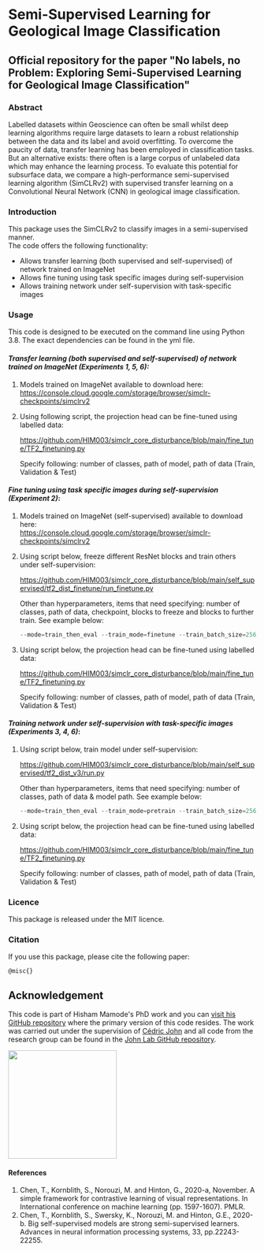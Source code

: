 # Semi-Supervised Learning for Geological Image Classification
## Official repository for the paper "No labels, no Problem: Exploring Semi-Supervised Learning for Geological Image Classification"

### Abstract
Labelled datasets within Geoscience can often be small whilst deep learning algorithms require large datasets to learn a robust relationship between the data and its label and avoid overfitting.  To overcome the paucity of data, transfer learning has been employed in classification tasks. But an alternative exists: there often is a large corpus of unlabeled data which may enhance the learning process.  To evaluate this potential for subsurface data, we compare a high-performance semi-supervised learning algorithm (SimCLRv2) with supervised transfer learning on a Convolutional Neural Network (CNN) in geological image classification. 

### Introduction

This package uses the SimCLRv2 to classify images in a semi-supervised manner.  
The code offers the following functionality:
* Allows transfer learning (both supervised and self-supervised) of network trained on ImageNet
* Allows fine tuning using task specific images during self-supervision
* Allows training network under self-supervision with task-specific images

### Usage

This code is designed to be executed on the command line using Python 3.8.  The exact dependencies can be found in the yml file.

#### _Transfer learning (both supervised and self-supervised) of network trained on ImageNet (Experiments 1, 5, 6):_

1) Models trained on ImageNet available to download here: 
	https://console.cloud.google.com/storage/browser/simclr-checkpoints/simclrv2
	
2) Using following script, the projection head can be fine-tuned using labelled data:  

     https://github.com/HIM003/simclr_core_disturbance/blob/main/fine_tune/TF2_finetuning.py

     Specify following: number of classes, path of model, path of data (Train, Validation & Test)
	


#### _Fine tuning using task specific images during self-supervision (Experiment 2)_:

1) Models trained on ImageNet (self-supervised) available to download here:  
	https://console.cloud.google.com/storage/browser/simclr-checkpoints/simclrv2

2) Using script below, freeze different ResNet blocks and train others under self-supervision:
	
 	https://github.com/HIM003/simclr_core_disturbance/blob/main/self_supervised/tf2_dist_finetune/run_finetune.py
	
 	Other than hyperparameters, items that need specifying: number of classes, path of data, checkpoint, blocks to freeze and blocks to further train.  See example below:
	
 	```python
	--mode=train_then_eval --train_mode=finetune --train_batch_size=256 --train_epochs=50 --sk_ratio=0 --learning_rate=0.01 --weight_decay=1e-4 --temperature=0.5 --dataset=imagenet2012 --image_size=224 --eval_split=validation --resnet_depth=50 --use_blur=False --color_jitter_strength=0.5 --width_multiplier=1 --model_dir=/some_path/50d_256b_100e_w1_sk0_100_10train_ft-1_lr01_e50 --use_tpu=False --num_of_classes=10 --image_dir=/some_path/images/tmp_10train/training --checkpoint=/some_path/50d_256b_100e_w1_sk0_100/ckpt-7200 --fine_tune_after_block=-1 --labels="yep"
	```
3) Using script below, the projection head can be fine-tuned using labelled data: 
	
	https://github.com/HIM003/simclr_core_disturbance/blob/main/fine_tune/TF2_finetuning.py
 
 	Specify following: number of classes, path of model, path of data (Train, Validation & Test)


#### _Training network under self-supervision with task-specific images (Experiments 3, 4, 6)_:

1) Using script below, train model under self-supervision: 
	
 	https://github.com/HIM003/simclr_core_disturbance/blob/main/self_supervised/tf2_dist_v3/run.py	
	
 	Other than hyperparameters, items that need specifying: number of classes, path of data & model path.  See example below:
	
 	```python	
	--mode=train_then_eval --train_mode=pretrain --train_batch_size=256 --train_epochs=100 --sk_ratio=0 --learning_rate=1.0 --weight_decay=1e-4 --temperature=0.5 --dataset=imagenet2012 --image_size=224 --eval_split=validation --resnet_depth=50 --use_blur=False --color_jitter_strength=0.5 --width_multiplier=1 --model_dir=/some_path/50d_256b_100e_w1_sk0_80 --use_tpu=False --num_of_classes=10 --image_dir=/some_path/images/for_training80
	```
  
2) Using script below, the projection head can be fine-tuned using labelled data: 

   	https://github.com/HIM003/simclr_core_disturbance/blob/main/fine_tune/TF2_finetuning.py
	
 	Specify following: number of classes, path of model, path of data (Train, Validation & Test)



### Licence
This package is released under the MIT licence.

### Citation
If you use this package, please cite the following paper:
```
@misc{}
```

## Acknowledgement
This code is part of Hisham Mamode's PhD work and you can [visit his GitHub repository](https://github.com/HIM003) where the primary version of this code resides. The work was carried out under the supervision of [Cédric John](https://github.com/cedricmjohn) and all code from the research group can be found in the [John Lab GitHub repository](https://github.com/johnlab-research).

<a href="https://www.john-lab.org">
<img src="https://www.john-lab.org/wp-content/uploads/2023/01/footer_small_logo.png" style="width:220px">
</a>

#### References
1. Chen, T., Kornblith, S., Norouzi, M. and Hinton, G., 2020-a, November. A simple framework for contrastive learning of visual representations. In International conference on machine learning (pp. 1597-1607). PMLR.
2. Chen, T., Kornblith, S., Swersky, K., Norouzi, M. and Hinton, G.E., 2020-b. Big self-supervised models are strong semi-supervised learners. Advances in neural information processing systems, 33, pp.22243-22255.

